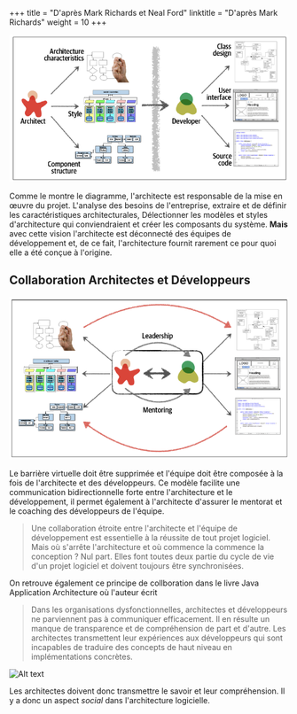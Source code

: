+++
title = "D'après Mark Richards et Neal Ford"
linktitle = "D'après Mark Richards"
weight = 10
+++

![Alt text](../images/architecture_vs_design.png?width=30pc)

Comme le montre le diagramme, l'architecte est responsable de la mise en œuvre du projet. L'analyse des besoins de l'entreprise, extraire et de définir les caractéristiques  architecturales, Délectionner les modèles et styles d'architecture qui conviendraient et créer les composants du système. **Mais** avec cette vision l'architecte est déconnecté des équipes de développement et, de ce fait, l'architecture fournit rarement ce pour quoi elle a été conçue à l'origine. 

## Collaboration Architectes et Développeurs

![Alt text](../images/architecture_vs_design2.png?width=30pc)

Le barrière virtuelle doit être supprimée et l'équipe doit être composée à la fois de l'architecte et des développeurs. Ce modèle facilite une communication bidirectionnelle forte entre l'architecture et le développement, il permet également à l'architecte d'assurer le mentorat et le coaching des développeurs de l'équipe.

>  Une collaboration étroite entre l'architecte et l'équipe de développement est essentielle à la réussite de tout projet logiciel. Mais où s'arrête l'architecture et où commence la
commence la conception ? Nul part. Elles font toutes deux partie du cycle de vie d'un projet logiciel et doivent toujours être synchronisées.

On retrouve également ce principe de collboration dans le livre Java Application Architecture où l'auteur écrit

> Dans les organisations dysfonctionnelles, architectes et développeurs ne parviennent pas à communiquer efficacement. Il en résulte un manque de transparence et de compréhension de part et d'autre. Les architectes transmettent leur expériences aux développeurs qui sont incapables de traduire des concepts de haut niveau en implémentations concrètes.

![Alt text](../images/ivory_tower.png?width=30pc)

Les architectes doivent donc transmettre le savoir et leur compréhension. Il y a donc un aspect *social* dans l'architecture logicielle.